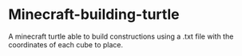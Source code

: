 # Minecraft-building-turtle
A minecraft turtle able to build constructions using a .txt file with the coordinates of each cube to place.
